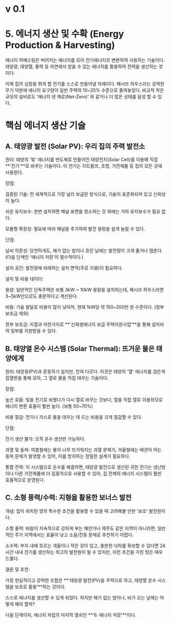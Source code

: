 # v 0.1

# 5. 에너지 생산 및 수확 (Energy Production & Harvesting)
에너지 하베스팅은 버려지는 에너지를 모아 전기에너지르 변환하여 사용하는 기술이다.
태양광, 태양열, 풍력 등 자연에서 얻을 수 있는 에너지를 활용하여 전력을 생산하는 것이다.

이제 집의 심장을 뛰게 할 전기를 스스로 만들어낼 차례이다.
패시브 하우스라는 강력한 무기 덕분에 에너지 요구량이 일반 주택의 10~20% 수준으로 줄여놓았다.
비교적 작은 규모의 설비로도 '에너지 넷 제로(Net-Zero)' 와 같거나 더 많은 상태를 달성 할 수 있다.




# 핵심 에너지 생산 기술
## A. 태양광 발전 (Solar PV): 우리 집의 주력 발전소
원리: 태양의 '빛' 에너지를 반도체로 만들어진 태양전지(Solar Cell)를 이용해 직접 **'전기'**로 바꾸는 기술이다. 이 전기는 히트펌프, 조명, 가전제품 등 집의 모든 곳에 사용된다.

장점:

검증된 기술: 전 세계적으로 가장 널리 보급된 방식으로, 기술이 표준화되어 있고 신뢰성이 높다.

쉬운 유지보수: 한번 설치하면 패널 표면을 청소하는 것 외에는 거의 유지보수가 필요 없다.

모듈형 확장성: 필요에 따라 패널을 추가하여 발전 용량을 쉽게 늘릴 수 있다.

단점:

날씨 의존성: 당연하게도, 해가 없는 밤이나 흐린 날에는 발전량이 크게 줄거나 멈춘다. (다음 단계인 '에너지 저장'이 필수적이다.)

설치 공간: 발전량에 비례하는 설치 면적(주로 지붕)이 필요하다.

설치 및 비용 데이터:

용량: 일반적인 단독주택은 보통 3kW ~ 10kW 용량을 설치하는데, 패시브 하우스라면 3~5kW만으로도 충분하다고 계산된다.

비용: 기술 발달로 비용이 많이 낮아져, 현재 1kW당 약 150~200만 원 수준이다. (정부 보조금 제외)

정부 보조금: 지열과 마찬가지로 **'신재생에너지 보급 주택지원사업'**을 통해 설치비의 일부를 지원받을 수 있다.

## B. 태양열 온수 시스템 (Solar Thermal): 뜨거운 물은 태양에게
원리: 태양광(PV)과 혼동하기 쉽지만, 전혀 다르다. 이것은 태양의 '열' 에너지를 검은색 집열판을 통해 모아, 그 열로 물을 직접 데우는 기술이다.

장점:

높은 효율: 빛을 전기로 바꿨다가 다시 열로 바꾸는 것보다, 열을 직접 열로 이용하므로 에너지 변환 효율이 훨씬 높다. (보통 50~70%)

비용 절감: 전기나 가스로 물을 데우는 데 드는 비용을 크게 절감할 수 있다.

단점:

전기 생산 불가: 오직 온수 생산만 가능하다.

과열 및 동파: 여름철에는 물이 너무 뜨거워지는 과열 문제가, 겨울철에는 배관이 어는 동파 문제가 발생할 수 있어, 이를 방지하는 정밀한 설계가 필요하다.

통합 전략: 이 시스템으로 온수를 해결하면, 태양광 발전으로 생산된 귀한 전기는 냉난방이나 다른 가전제품에 더 집중적으로 사용할 수 있어, 집 전체의 에너지 시스템이 훨씬 효율적으로 운영된다.

## C. 소형 풍력/수력: 지형을 활용한 보너스 발전
개념: 집이 위치한 땅의 특수한 조건을 활용할 수 있을 때 고려해볼 만한 '보조' 발전원이다.

소형 풍력: 바람이 지속적으로 강하게 부는 해안가나 제주도 같은 지역이 아니라면, 일반적인 주거 지역에서는 효율이 낮고 소음/진동 문제로 추천하기 어렵다.

소수력: 부지 내에 흐르는 개울이나 작은 강이 있고, 충분한 낙차를 확보할 수 있다면 24시간 내내 전기를 생산하는 최고의 발전원이 될 수 있지만, 이런 조건을 가진 땅은 매우 드물다.

결론 및 추천:

가장 현실적이고 강력한 조합은 **'태양광 발전(PV)을 주력으로 하고, 태양열 온수 시스템을 보조로 활용'**하는 것이다.

스스로 에너지를 생산할 수 있게 되었다. 하지만 해가 없는 밤이나, 비가 오는 날에는 어떻게 해야 할까?

다음 단계이자, 에너지 자립의 마지막 열쇠인 **'6. 에너지 저장'**이다.
